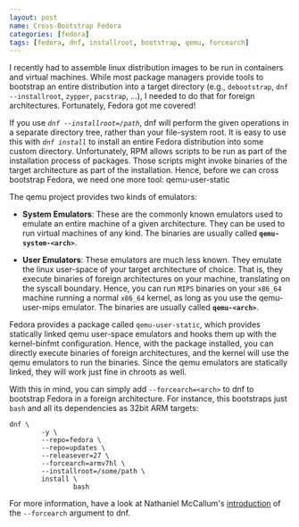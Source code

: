 ```yaml
---
layout: post
name: Cross-Bootstrap Fedora
categories: [fedora]
tags: [fedora, dnf, installroot, bootstrap, qemu, forcearch]
---
```


I recently had to assemble linux distribution images to be run in containers and
virtual machines. While most package managers provide tools to bootstrap an
entire distribution into a target directory (e.g., `debootstrap`, `dnf
--installroot`, `zypper`, `pacstrap`, ...), I needed to do that for foreign
architectures. Fortunately, Fedora got me covered!

If you use *`dnf --installroot=/path`*, dnf will perform the given operations in
a separate directory tree, rather than your file-system root. It is easy to use
this with *`dnf install`* to install an entire Fedora distribution into some
custom directory. Unfortunately, RPM allows scripts to be run as part of the
installation process of packages. Those scripts might invoke binaries of the
target architecture as part of the installation. Hence, before we can cross
bootstrap Fedora, we need one more tool: qemu-user-static

The qemu project provides two kinds of emulators:

 * **System Emulators**: These are the commonly known emulators used to emulate
   an entire machine of a given architecture. They can be used to run virtual
   machines of any kind. The binaries are usually called
   **`qemu-system-<arch>`**.

 * **User Emulators**: These emulators are much less known. They emulate the
   linux user-space of your target architecture of choice. That is, they
   execute binaries of foreign architectures on your machine, translating on
   the syscall boundary. Hence, you can run `MIPS` binaries on your `x86_64`
   machine running a normal `x86_64` kernel, as long as you use the
   qemu-user-mips emulator. The binaries are usually called
   **`qemu-<arch>`**.

Fedora provides a package called `qemu-user-static`, which provides statically
linked qemu user-space emulators and hooks them up with the kernel-binfmt
configuration. Hence, with the package installed, you can directly execute
binaries of foreign architectures, and the kernel will use the qemu emulators
to run the binaries. Since the qemu emulators are statically linked, they will
work just fine in chroots as well.

With this in mind, you can simply add `--forcearch=<arch>` to dnf to bootstrap
Fedora in a foreign architecture. For instance, this bootstraps just `bash` and
all its dependencies as 32bit ARM targets:

```
dnf \
        -y \
        --repo=fedora \
        --repo=updates \
        --releasever=27 \
        --forcearch=armv7hl \
        --installroot=/some/path \
        install \
                bash
```

For more information, have a look at Nathaniel McCallum's
[introduction](https://npmccallum.gitlab.io/post/cross-architecture-roots-with-dnf/)
of the `--forcearch` argument to dnf.
